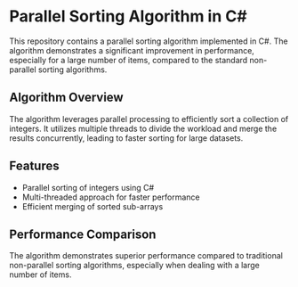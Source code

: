 # Parallel Sorting Algorithm in C#

This repository contains a parallel sorting algorithm implemented in C#. The algorithm demonstrates a significant improvement in performance, especially for a large number of items, compared to the standard non-parallel sorting algorithms.

## Algorithm Overview

The algorithm leverages parallel processing to efficiently sort a collection of integers. It utilizes multiple threads to divide the workload and merge the results concurrently, leading to faster sorting for large datasets.

## Features

- Parallel sorting of integers using C#
- Multi-threaded approach for faster performance
- Efficient merging of sorted sub-arrays

## Performance Comparison

The algorithm demonstrates superior performance compared to traditional non-parallel sorting algorithms, especially when dealing with a large number of items.

